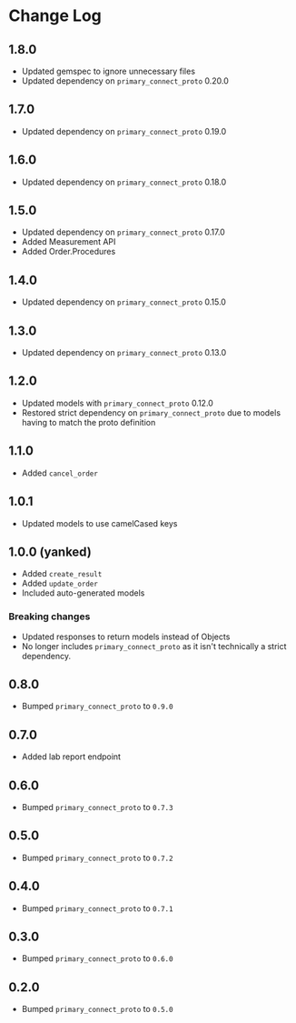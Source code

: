 # Change Log

## 1.8.0

- Updated gemspec to ignore unnecessary files
- Updated dependency on `primary_connect_proto` 0.20.0

## 1.7.0

- Updated dependency on `primary_connect_proto` 0.19.0

## 1.6.0

- Updated dependency on `primary_connect_proto` 0.18.0

## 1.5.0

- Updated dependency on `primary_connect_proto` 0.17.0
- Added Measurement API
- Added Order.Procedures

## 1.4.0

- Updated dependency on `primary_connect_proto` 0.15.0

## 1.3.0

- Updated dependency on `primary_connect_proto` 0.13.0

## 1.2.0

- Updated models with `primary_connect_proto` 0.12.0
- Restored strict dependency on `primary_connect_proto` due to
models having to match the proto definition

## 1.1.0

- Added `cancel_order`

## 1.0.1

- Updated models to use camelCased keys

## 1.0.0 (yanked)

- Added `create_result`
- Added `update_order`
- Included auto-generated models

### Breaking changes

- Updated responses to return models instead of Objects
- No longer includes `primary_connect_proto` as it isn't technically a strict dependency.

## 0.8.0

- Bumped `primary_connect_proto` to `0.9.0`

## 0.7.0

- Added lab report endpoint

## 0.6.0

- Bumped `primary_connect_proto` to `0.7.3`

## 0.5.0

- Bumped `primary_connect_proto` to `0.7.2`

## 0.4.0

- Bumped `primary_connect_proto` to `0.7.1`

## 0.3.0

- Bumped `primary_connect_proto` to `0.6.0`

## 0.2.0

- Bumped `primary_connect_proto` to `0.5.0`

